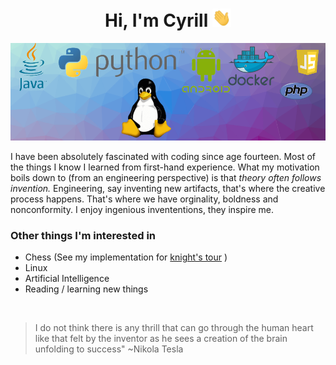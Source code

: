 <h1 align="center">Hi, I'm Cyrill <img width="30px" src="https://github.com/cyrillkuettel/cyrillkuettel/blob/main/img/Hi.gif"></h1>


![img](background_sea_edge_resized_75_percent_cut_at_bottom.png)


I have been absolutely fascinated with coding since age fourteen. Most of the things I know I learned from first-hand experience.
What my motivation boils down to (from an engineering perspective) is that <i>theory often follows invention.</i> Engineering, say inventing new artifacts, that's where the creative process happens. That's where we have orginality, boldness and nonconformity. I enjoy ingenious invententions, they inspire me.

###  Other things I'm interested in
- Chess (See my implementation for [knight's tour](https://github.com/cyrillkuettel/knights-tour) )
- Linux
- Artificial Intelligence 
- Reading / learning new things

<br/>

> I do not think there is any thrill that can go through the human heart like that felt by the inventor as he sees a creation of the brain unfolding to success"   ~Nikola Tesla

